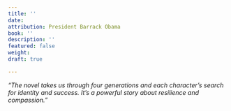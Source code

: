 ```yaml
---
title: ''
date: 
attribution: President Barrack Obama
book: ''
description: ''
featured: false
weight: 
draft: true

---
```

_“The novel takes us through four generations and each character’s search for identity and success. It’s a powerful story about resilience and compassion.”_